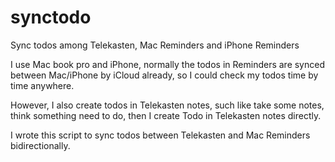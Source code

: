 # synctodo
Sync todos among Telekasten, Mac Reminders and iPhone Reminders


I use Mac book pro and iPhone, normally the todos in Reminders are synced between Mac/iPhone by iCloud already, so I could check my todos time by time anywhere.

However, I also create todos in Telekasten notes, such like take some notes, think something need to do, then I create Todo in Telekasten notes directly.

I wrote this script to sync todos between Telekasten and Mac Reminders bidirectionally. 


